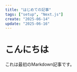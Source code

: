 ```yaml
---
title: "はじめての記事"
tags: ["setup", "Next.js"]
create: "2025-06-14"
update: "2025-06-16"
---
```


# こんにちは

これは最初のMarkdown記事です。
